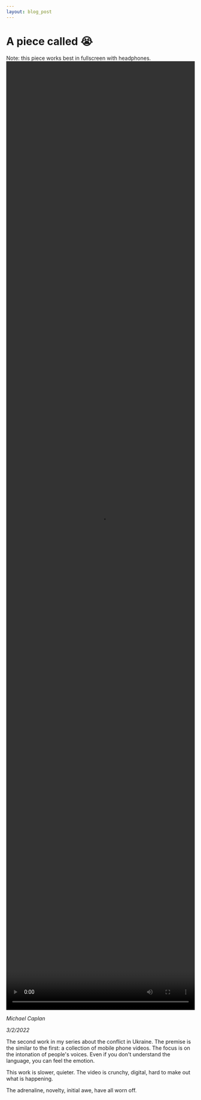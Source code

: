 ```yaml
---
layout: blog_post
---
```


# A piece called 😭

<div class="note">
Note: this piece works best in fullscreen with headphones.
</div>

<video width="100%" height="65%" controls>
  <source src="https://d2kk7gehsialrv.cloudfront.net/main2.mp4" type="video/mp4">
Your browser does not support the video tag.
</video>

_Michael Caplan_ 

_3/2/2022_

The second work in my series about the conflict in Ukraine. The premise is the similar to the first: a collection of mobile phone videos. The focus is on the intonation of people's voices. Even if you don't understand the language, you can feel the emotion.

This work is slower, quieter. The video is crunchy, digital, hard to make out what is happening. 

The adrenaline, novelty, initial awe, have all worn off. 

